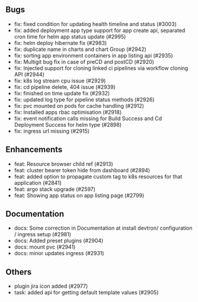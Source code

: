 ## Bugs
- fix: fixed condition for updating health timeline and status (#3003)
- fix: added deployment app type support for app create api, separated cron time for helm app status update (#2995)
- fix: helm deploy hibernate fix (#2983)
- fix: duplicate name in charts and chart Group (#2942)
- fix: sorting app environment containers in app listing api  (#2935)
- fix: Multigit bug fix in case of preCD and postCD (#2920)
- fix: Injected support for cloning linked ci pipelines via workflow cloning API (#2944)
- fix: k8s log stream cpu issue (#2929)
- fix: cd pipeline delete, 404 issue (#2939)
- fix: finished on time update fix (#2932)
- fix: updated log type for pipeline status methods (#2926)
- fix: pvc mounted on pods for cache handling  (#2912)
- fix: Installed apps rbac optimisation (#2918)
- fix: event notification calls missing for Build Success and Cd Deployment Success for helm type (#2898)
- fix: ingress url missing (#2915)
## Enhancements
- feat: Resource browser child ref (#2913)
- feat: cluster bearer token hide from dashboard (#2894)
- feat: added option to propagate custom tag to k8s resources for that application (#2841)
- feat: argo stack upgrade (#2597)
- feat: Showing app status on app listing page (#2799)
## Documentation
- docs: Some correction in Documentation at install devtron/ configuration / ingress setup (#2981)
- docs: Added preset plugins (#2904)
- docs: mount pvc (#2941)
- docs: minor updates ingress (#2931)
## Others
- plugin jira icon added (#2977)
- task: added api for getting default template values (#2905)
